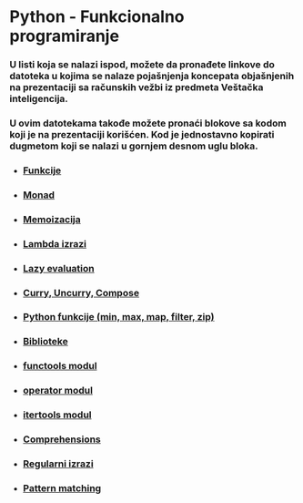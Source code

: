 # Python - Funkcionalno programiranje
### U listi koja se nalazi ispod, možete da pronađete linkove do datoteka u kojima se nalaze pojašnjenja koncepata objašnjenih na prezentaciji sa računskih vežbi iz predmeta Veštačka inteligencija.
### U ovim datotekama takođe možete pronaći blokove sa kodom koji je na prezentaciji korišćen. Kod je jednostavno kopirati dugmetom koji se nalazi u gornjem desnom uglu bloka.

- ### [Funkcije](Funkcije.md)
- ### [Monad](Monad.md)
- ### [Memoizacija](Memoizacija.md)
- ### [Lambda izrazi](Lambda.md)
- ### [Lazy evaluation](Lazy.md)
- ### [Curry, Uncurry, Compose](Curry.md)
- ### [Python funkcije (min, max, map, filter, zip)](Functions.md)
- ### [Biblioteke](Library.md)
- ### [functools modul](functools.md)
- ### [operator modul](operator.md)
- ### [itertools modul](itertools.md)
- ### [Comprehensions](Comprehensions.md)
- ### [Regularni izrazi](RegularExpressions.md)
- ### [Pattern matching](PatternMatching.md)